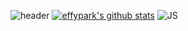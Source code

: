 
![header](https://capsule-render.vercel.app/api?type=wave&color=auto&height=300&section=header&text=HYELINPARK%20&fontSize=60)
[![effypark's github stats](https://github-readme-stats.vercel.app/api?username=effypark)](https://github.com/effypark/github-readme-stats) ![JS](https://img.shields.io/badge/JavaScript-F7DF1E?style=flat-square&logo=JavaScript&logoColor=black)
